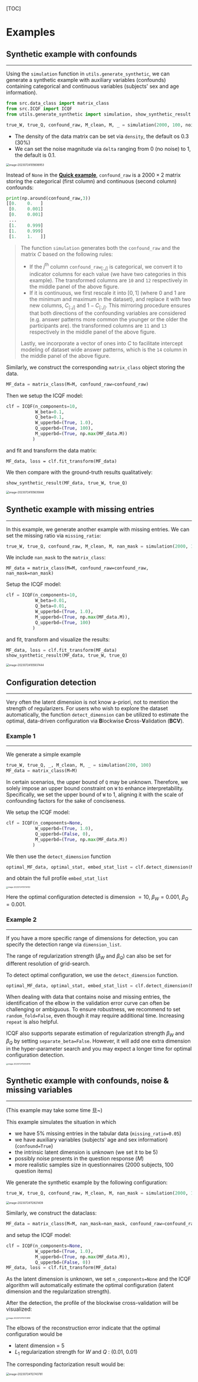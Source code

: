 [TOC]

# Examples

## Synthetic example with confounds

---

Using the `simulation` function in `utils.generate_synthetic`, we can generate a synthetic example with auxiliary variables (confounds) containing categorical and continuous variables (subjects' sex and age information).

```python
from src.data_class import matrix_class
from src.ICQF import ICQF
from utils.generate_synthetic import simulation, show_synthetic_result

true_W, true_Q, confound_raw, M_clean, M, _ = simulation(2000, 100, noise=True, confound=True)
```

- The density of the data matrix can be set via `density`, the default os 0.3 (30%)
- We can set the noise magnitude via `delta` ranging from 0 (no noise) to 1, the default is 0.1.

<img src="EXAMPLE.assets/image-20230724105606953.png" alt="image-20230724105606953" style="zoom:50%;" />

Instead of `None` in the **[Quick example]('./README.md')**, `confound_raw` is a $2000 \times 2$ matrix storing the categorical (first column) and continuous (second column) confounds:

```python
print(np.around(confound_raw,3))
[[0.    0.   ]
 [0.    0.001]
 [0.    0.001]
 ...
 [1.    0.999]
 [1.    0.999]
 [1.    1.   ]]
```

> The function `simulation` generates both the `confound_raw` and the matrix $C$ based on the following rules:
>
> - If the $j^{\text{th}}$ column `confound_raw`$_{[:,j]}$ is categorical, we convert it to indicator columns for each value (we have two categories in this example). The transformed columns are `10` and `12` respectively in the middle panel of the above figure. 
> - If it is continuous, we first rescale it into $[0, 1]$ (where 0 and 1 are the minimum and maximum in the dataset), and replace it with two new columns, $C_{[:,j]}$ and $1 - C_{[:,j]}$. This mirroring procedure ensures that both directions of the confounding variables are considered (e.g. answer patterns more common the younger or the older the participants are). the transformed columns are `11` and `13` respectively in the middle panel of the above figure.
>
> Lastly, we incorporate a vector of ones into $C$ to facilitate intercept modeling of dataset wide answer patterns, which is the `14` column in the middle panel of the above figure.

Similarly, we construct the corresponding `matrix_class` object storing the data.

```python
MF_data = matrix_class(M=M, confound_raw=confound_raw)
```

Then we setup the ICQF model:

```python
clf = ICQF(n_components=10,
           W_beta=0.1,
           Q_beta=0.1,
           W_upperbd=(True, 1.0),
           Q_upperbd=(True, 100),
           M_upperbd=(True, np.max(MF_data.M))
          )
```

and fit and transform the data matrix:

```
MF_data, loss = clf.fit_transform(MF_data)
```

We then compare with the ground-truth results qualitatively:

```
show_synthetic_result(MF_data, true_W, true_Q)
```

<img src="EXAMPLE.assets/image-20230724105635848.png" alt="image-20230724105635848" style="zoom:50%;" />

## Synthetic example with missing entries

---

In this example, we generate another example with missing entries. We can set the missing ratio via `missing_ratio`:

```python
true_W, true_Q, confound_raw, M_clean, M, nan_mask = simulation(2000, 100, noise=True, confound=True, missing_ratio=0.05)
```

We include `nan_mask` to the `matrix_class`:

```
MF_data = matrix_class(M=M, confound_raw=confound_raw, nan_mask=nan_mask)
```

Setup the ICQF model:

```python
clf = ICQF(n_components=10,
           W_beta=0.01,
           Q_beta=0.01,
           W_upperbd=(True, 1.0),
           M_upperbd=(True, np.max(MF_data.M)),
           Q_upperbd=(True, 100)
          )
```

and fit, transform and visualize the results:

```python
MF_data, loss = clf.fit_transform(MF_data)
show_synthetic_result(MF_data, true_W, true_Q)
```

<img src="EXAMPLE.assets/image-20230724105937444.png" alt="image-20230724105937444" style="zoom:50%;" />

## Configuration detection

---

Very often the latent dimension is not know a-priori, not to mention the strength of regularizers. For users who wish to explore the dataset automatically, the function `detect_dimension` can be utilized to estimate the optimal, data-driven configuration via **B**lockwise **C**ross-**V**alidation (**BCV**).

### Example 1

---

We generate a simple example

```python
true_W, true_Q, _, M_clean, M, _ = simulation(200, 100)
MF_data = matrix_class(M=M)
```

In certain scenarios, the upper bound of `Q` may be unknown. Therefore, we solely impose an upper bound constraint on `W` to enhance interpretability. Specifically, we set the upper bound of `W` to $1$, aligning it with the scale of confounding factors for the sake of conciseness.

We setup the ICQF model:

```python
clf = ICQF(n_components=None,
           W_upperbd=(True, 1.0),
           Q_upperbd=(False, 0),
           M_upperbd=(True, np.max(MF_data.M))
          )
```

We then use the `detect_dimension` function

```python
optimal_MF_data, optimal_stat, embed_stat_list = clf.detect_dimension(MF_data)
```

and obtain the full profile `embed_stat_list`

<img src="EXAMPLE.assets/image-20230724110734150.png" alt="image-20230724110734150" style="zoom:33%;" />

Here the optimal configuration detected is dimension $=10$, $\beta_W = 0.001$, $\beta_Q = 0.001$.

### Example 2

---

If you have a more specific range of dimensions for detection, you can specify the detection range via `dimension_list`.

The range of regularization strength ($\beta_W$ and $\beta_Q$) can also be set for different resolution of grid-search.

To detect optimal configuration, we use the `detect_dimension` function. 

```python
optimal_MF_data, optimal_stat, embed_stat_list = clf.detect_dimension(MF_data, dimension_list=[7,8,9,10,11,12,13], W_beta_list=[0.0, 0.01, 0.1], repeat=2, nfold=10, random_fold=False, separate_beta=False)
```

When dealing with data that contains noise and missing entries, the identification of the elbow in the validation error curve can often be challenging or ambiguous. To ensure robustness, we recommend to set `random_fold=False`, even though it may require additional time. Increasing `repeat` is also helpful.

ICQF also supports separate estimation of regularization strength $\beta_W$ and $\beta_Q$ by setting `separate_beta=False`. However, it will add one extra dimension in the hyper-parameter search and you may expect a longer time for optimal configuration detection.

<img src="EXAMPLE.assets/image-20230724112550019.png" alt="image-20230724112550019" style="zoom:33%;" />

## Synthetic example with confounds, noise & missing variables

---

(This example may take some time 旦~)

This example simulates the situation in which

- we have 5% missing entries in the tabular data (`missing_ratio=0.05`)
- we have auxiliary variables (subjects' age and sex information) (`confound=True`)
- the intrinsic latent dimension is unknown (we set it to be 5)
- possibly noise presents in the question response ($M$)
- more realistic samples size in questionnaires (2000 subjects, 100 question items)

We generate the synthetic example by the following configuration:

```python
true_W, true_Q, confound_raw, M_clean, M, nan_mask = simulation(2000, 100, ndict=5, overlap=100,  noise=True, confound=True, missing_ratio=0.05)
```

<img src="EXAMPLE.assets/image-20230724112621409.png" alt="image-20230724112621409" style="zoom:50%;" />

Similarly, we construct the dataclass:

```python
MF_data = matrix_class(M=M, nan_mask=nan_mask, confound_raw=confound_raw)
```

and setup the ICQF model:

```python
clf = ICQF(n_components=None,
           W_upperbd=(True, 1.0),
           M_upperbd=(True, np.max(MF_data.M)),
           Q_upperbd=(False, 0))
MF_data, loss = clf.fit_transform(MF_data)
```

As the latent dimension is unknown, we set `n_components=None` and the ICQF algorithm will automatically estimate the optimal configuration (latent dimension and the regularization strength).

After the detection, the profile of the blockwise cross-validation will be visualized:

<img src="EXAMPLE.assets/image-20230724112723818.png" alt="image-20230724112723818" style="zoom:33%;" />

The elbows of the reconstruction error indicate that the optimal configuration would be 

- latent dimension = 5
- $L_1$ regularization strength for $W$ and $Q$ : (0.01, 0.01)

The corresponding factorization result would be:

<img src="EXAMPLE.assets/image-20230724112743781.png" alt="image-20230724112743781" style="zoom:50%;" />

